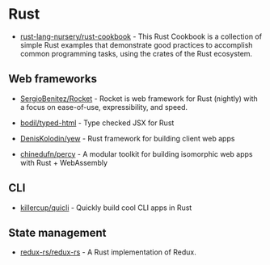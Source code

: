 # Rust

- [rust-lang-nursery/rust-cookbook](https://github.com/rust-lang-nursery/rust-cookbook) - This Rust Cookbook is a collection of simple Rust examples that demonstrate good practices to accomplish common programming tasks, using the crates of the Rust ecosystem.

## Web frameworks

- [SergioBenitez/Rocket](https://github.com/SergioBenitez/Rocket) - Rocket is web framework for Rust (nightly) with a focus on ease-of-use, expressibility, and speed.

- [bodil/typed-html](https://github.com/bodil/typed-html) - Type checked JSX for Rust

- [DenisKolodin/yew](https://github.com/DenisKolodin/yew) - Rust framework for building client web apps

- [chinedufn/percy](https://github.com/chinedufn/percy) - A modular toolkit for building isomorphic web apps with Rust + WebAssembly

## CLI

- [killercup/quicli](https://github.com/killercup/quicli) - Quickly build cool CLI apps in Rust

## State management

- [redux-rs/redux-rs](https://github.com/redux-rs/redux-rs) - A Rust implementation of Redux.
